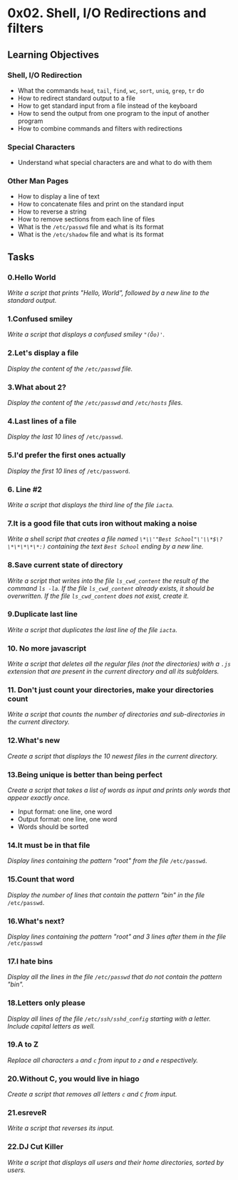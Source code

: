 # 0x02. Shell, I/O Redirections and filters


## Learning Objectives

### Shell, I/O Redirection
- What the commands `head`, `tail`, `find`, `wc`, `sort`, `uniq`, `grep`, `tr` do
- How to redirect standard output to a file
- How to get standard input from a file instead of the keyboard
- How to send the output from one program to the input of another program
- How to combine commands and filters with redirections

### Special Characters
- Understand what special characters are and what to do with them

### Other Man Pages
- How to display a line of text
- How to concatenate files and print on the standard input
- How to reverse a string
- How to remove sections from each line of files
- What is the `/etc/passwd` file and what is its format
- What is the `/etc/shadow` file and what is its format


## Tasks

### 0.Hello World
*Write a script that prints "Hello, World", followed by a new line to the standard output.*

### 1.Confused smiley
*Write a script that displays a confused smiley `"(Ôo)'`.*

### 2.Let's display a file
*Display the content of the `/etc/passwd` file.*

### 3.What about 2?
*Display the content of the `/etc/passwd` and `/etc/hosts` files.*

### 4.Last lines of a file
*Display the last 10 lines of* `/etc/passwd`.

### 5.I'd prefer the first ones actually
*Display the first 10 lines of* `/etc/password`.

### 6. Line #2
*Write a script that displays the third line of the file `iacta`.*

### 7.It is a good file that cuts iron without making a noise
*Write a shell script that creates a file named `\*\\'"Best School"\'\\*$\?\*\*\*\*\*:)` containing the text `Best School` ending by a new line.*

### 8.Save current state of directory
*Write a script that writes into the file `ls_cwd_content` the result of the command `ls -la`. If the file `ls_cwd_content` already exists, it should be overwritten. If the file `ls_cwd_content` does not exist, create it.*

### 9.Duplicate last line
*Write a script that duplicates the last line of the file `iacta`.*

### 10. No more javascript
*Write a script that deletes all the regular files (not the directories) with a `.js` extension that are present in the current directory and all its subfolders.*

### 11. Don't just count your directories, make your directories count
*Write a script that counts the number of directories and sub-directories in the current directory.*

### 12.What's new
*Create a script that displays the 10 newest files in the current directory.*

### 13.Being unique is better than being perfect
*Create a script that takes a list of words as input and prints only words that appear exactly once.*
- Input format: one line, one word
- Output format: one line, one word
- Words should be sorted

### 14.It must be in that file
*Display lines containing the pattern "root" from the file* `/etc/passwd`.

### 15.Count that word
*Display the number of lines that contain the pattern "bin" in the file* `/etc/passwd`.

### 16.What's next?
*Display lines containing the pattern "root" and 3 lines after them in the file* `/etc/passwd`

### 17.I hate bins
*Display all the lines in the file `/etc/passwd` that do not contain the pattern "bin".*

### 18.Letters only please
*Display all lines of the file `/etc/ssh/sshd_config` starting with a letter. Include capital letters as well.*

### 19.A to Z
*Replace all characters `a` and `c` from input to `z` and `e` respectively.*

### 20.Without C, you would live in hiago
*Create a script that removes all letters `c` and `C` from input.*

### 21.esreveR
*Write a script that reverses its input.*

### 22.DJ Cut Killer
*Write a script that displays all users and their home directories, sorted by users.*

